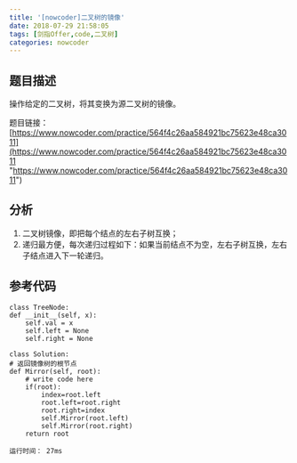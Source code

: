 ```yaml
---
title: '[nowcoder]二叉树的镜像'
date: 2018-07-29 21:58:05
tags: [剑指Offer,code,二叉树]
categories: nowcoder
---
```


## 题目描述

操作给定的二叉树，将其变换为源二叉树的镜像。

题目链接： [https://www.nowcoder.com/practice/564f4c26aa584921bc75623e48ca3011](https://www.nowcoder.com/practice/564f4c26aa584921bc75623e48ca3011 "https://www.nowcoder.com/practice/564f4c26aa584921bc75623e48ca3011")

<!-- more -->

## 分析

1. 二叉树镜像，即把每个结点的左右子树互换；
2. 递归最方便，每次递归过程如下：如果当前结点不为空，左右子树互换，左右子结点进入下一轮递归。

## 参考代码

	class TreeNode:
    def __init__(self, x):
        self.val = x
        self.left = None
        self.right = None

	class Solution:
    # 返回镜像树的根节点
    def Mirror(self, root):
        # write code here
        if(root):
            index=root.left
            root.left=root.right
            root.right=index
            self.Mirror(root.left)
            self.Mirror(root.right)
        return root

	运行时间： 27ms